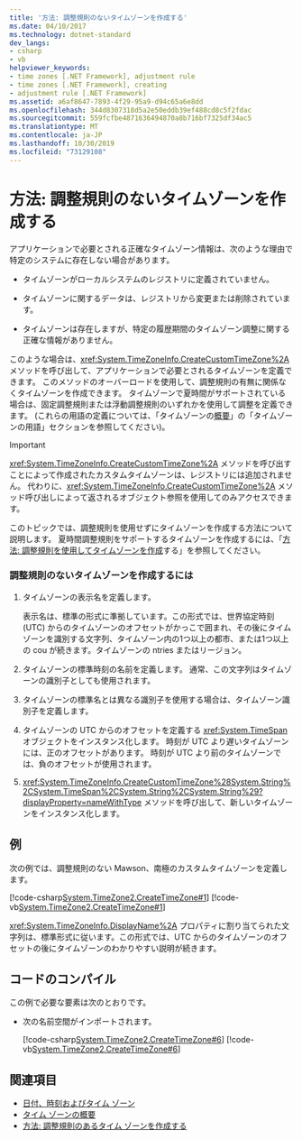 ```yaml
---
title: '方法: 調整規則のないタイムゾーンを作成する'
ms.date: 04/10/2017
ms.technology: dotnet-standard
dev_langs:
- csharp
- vb
helpviewer_keywords:
- time zones [.NET Framework], adjustment rule
- time zones [.NET Framework], creating
- adjustment rule [.NET Framework]
ms.assetid: a6af8647-7893-4f29-95a9-d94c65a6e8dd
ms.openlocfilehash: 344d8307318d5a2e50eddb39ef488cd8c5f2fdac
ms.sourcegitcommit: 559fcfbe4871636494870a8b716bf7325df34ac5
ms.translationtype: MT
ms.contentlocale: ja-JP
ms.lasthandoff: 10/30/2019
ms.locfileid: "73129108"
---
```

# <a name="how-to-create-time-zones-without-adjustment-rules"></a>方法: 調整規則のないタイムゾーンを作成する

アプリケーションで必要とされる正確なタイムゾーン情報は、次のような理由で特定のシステムに存在しない場合があります。

- タイムゾーンがローカルシステムのレジストリに定義されていません。

- タイムゾーンに関するデータは、レジストリから変更または削除されています。

- タイムゾーンは存在しますが、特定の履歴期間のタイムゾーン調整に関する正確な情報がありません。

このような場合は、<xref:System.TimeZoneInfo.CreateCustomTimeZone%2A> メソッドを呼び出して、アプリケーションで必要とされるタイムゾーンを定義できます。 このメソッドのオーバーロードを使用して、調整規則の有無に関係なくタイムゾーンを作成できます。 タイムゾーンで夏時間がサポートされている場合は、固定調整規則または浮動調整規則のいずれかを使用して調整を定義できます。 (これらの用語の定義については、「タイムゾーンの[概要](../../../docs/standard/datetime/time-zone-overview.md)」の「タイムゾーンの用語」セクションを参照してください)。

> [!IMPORTANT]
> <xref:System.TimeZoneInfo.CreateCustomTimeZone%2A> メソッドを呼び出すことによって作成されたカスタムタイムゾーンは、レジストリには追加されません。 代わりに、<xref:System.TimeZoneInfo.CreateCustomTimeZone%2A> メソッド呼び出しによって返されるオブジェクト参照を使用してのみアクセスできます。

このトピックでは、調整規則を使用せずにタイムゾーンを作成する方法について説明します。 夏時間調整規則をサポートするタイムゾーンを作成するには、「[方法: 調整規則を使用してタイムゾーンを作成](../../../docs/standard/datetime/create-time-zones-with-adjustment-rules.md)する」を参照してください。

### <a name="to-create-a-time-zone-without-adjustment-rules"></a>調整規則のないタイムゾーンを作成するには

1. タイムゾーンの表示名を定義します。

   表示名は、標準の形式に準拠しています。この形式では、世界協定時刻 (UTC) からのタイムゾーンのオフセットがかっこで囲まれ、その後にタイムゾーンを識別する文字列、タイムゾーン内の1つ以上の都市、または1つ以上の cou が続きます。タイムゾーンの ntries またはリージョン。

2. タイムゾーンの標準時刻の名前を定義します。 通常、この文字列はタイムゾーンの識別子としても使用されます。

3. タイムゾーンの標準名とは異なる識別子を使用する場合は、タイムゾーン識別子を定義します。

4. タイムゾーンの UTC からのオフセットを定義する <xref:System.TimeSpan> オブジェクトをインスタンス化します。 時刻が UTC より遅いタイムゾーンには、正のオフセットがあります。 時刻が UTC より前のタイムゾーンでは、負のオフセットが使用されます。

5. <xref:System.TimeZoneInfo.CreateCustomTimeZone%28System.String%2CSystem.TimeSpan%2CSystem.String%2CSystem.String%29?displayProperty=nameWithType> メソッドを呼び出して、新しいタイムゾーンをインスタンス化します。

## <a name="example"></a>例

次の例では、調整規則のない Mawson、南極のカスタムタイムゾーンを定義します。

[!code-csharp[System.TimeZone2.CreateTimeZone#1](../../../samples/snippets/csharp/VS_Snippets_CLR_System/system.TimeZone2.CreateTimeZone/cs/System.TimeZone2.CreateTimeZone.cs#1)]
[!code-vb[System.TimeZone2.CreateTimeZone#1](../../../samples/snippets/visualbasic/VS_Snippets_CLR_System/system.TimeZone2.CreateTimeZone/vb/System.TimeZone2.CreateTimeZone.vb#1)]

<xref:System.TimeZoneInfo.DisplayName%2A> プロパティに割り当てられた文字列は、標準形式に従います。この形式では、UTC からのタイムゾーンのオフセットの後にタイムゾーンのわかりやすい説明が続きます。

## <a name="compiling-the-code"></a>コードのコンパイル

この例で必要な要素は次のとおりです。

- 次の名前空間がインポートされます。

  [!code-csharp[System.TimeZone2.CreateTimeZone#6](../../../samples/snippets/csharp/VS_Snippets_CLR_System/system.TimeZone2.CreateTimeZone/cs/System.TimeZone2.CreateTimeZone.cs#6)]
  [!code-vb[System.TimeZone2.CreateTimeZone#6](../../../samples/snippets/visualbasic/VS_Snippets_CLR_System/system.TimeZone2.CreateTimeZone/vb/System.TimeZone2.CreateTimeZone.vb#6)]

## <a name="see-also"></a>関連項目

- [日付、時刻およびタイム ゾーン](../../../docs/standard/datetime/index.md)
- [タイム ゾーンの概要](../../../docs/standard/datetime/time-zone-overview.md)
- [方法: 調整規則のあるタイム ゾーンを作成する](../../../docs/standard/datetime/create-time-zones-with-adjustment-rules.md)
